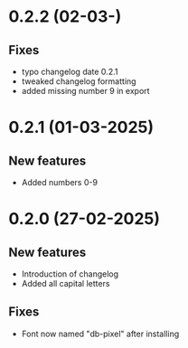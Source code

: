 # 0.2.2 (02-03-)

## Fixes

 - typo changelog date 0.2.1
 - tweaked changelog formatting
 - added missing number 9 in export

# 0.2.1 (01-03-2025)

## New features

 - Added numbers 0-9 

# 0.2.0 (27-02-2025)

## New features

 - Introduction of changelog
 - Added all capital letters

## Fixes

 - Font now named "db-pixel" after installing
